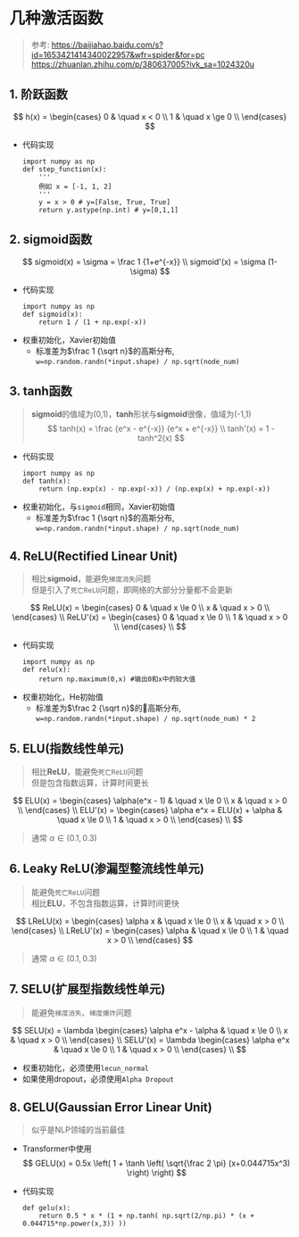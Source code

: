 # 几种激活函数
> 参考: https://baijiahao.baidu.com/s?id=1653421414340022957&wfr=spider&for=pc
> https://zhuanlan.zhihu.com/p/380637005?ivk_sa=1024320u

## 1. 阶跃函数
$$
    h(x) =  \begin{cases}
            0 & \quad x < 0 \\
            1 & \quad x \ge 0 \\
            \end{cases}
$$
- 代码实现
    ```
    import numpy as np
    def step_function(x):
        '''
        例如 x = [-1, 1, 2]
        '''
        y = x > 0 # y=[False, True, True]
        return y.astype(np.int) # y=[0,1,1]
    ```

## 2. sigmoid函数
$$
    sigmoid(x) = \sigma = \frac 1 {1+e^{-x}} \\
    sigmoid'(x) = \sigma (1-\sigma)
$$
- 代码实现
    ```
    import numpy as np
    def sigmoid(x):
        return 1 / (1 + np.exp(-x))
    ```
- 权重初始化，Xavier初始值
    - 标准差为$\frac 1 {\sqrt n}$的高斯分布, `w=np.random.randn(*input.shape) / np.sqrt(node_num)`

## 3. tanh函数
> **sigmoid**的值域为(0,1)，**tanh**形状与**sigmoid**很像，值域为(-1,1)
$$
    tanh(x) = \frac {e^x - e^{-x}} {e^x + e^{-x}} \\
    tanh'(x) = 1 - tanh^2(x)
$$
- 代码实现
    ```
    import numpy as np
    def tanh(x):
        return (np.exp(x) - np.exp(-x)) / (np.exp(x) + np.exp(-x))
    ```
- 权重初始化，与`sigmoid`相同，Xavier初始值
    - 标准差为$\frac 1 {\sqrt n}$的高斯分布, `w=np.random.randn(*input.shape) / np.sqrt(node_num)`

## 4. ReLU(Rectified Linear Unit)
> 相比**sigmoid**，能避免`梯度消失`问题  
> 但是引入了`死亡ReLU`问题，即网络的大部分分量都不会更新

$$
    ReLU(x) =
    \begin{cases}
        0 & \quad x \le 0 \\
        x & \quad x > 0 \\
    \end{cases} \\
    ReLU'(x) =
    \begin{cases}
        0 & \quad x \le 0 \\
        1 & \quad x > 0 \\
    \end{cases} \\
$$
- 代码实现
    ```
    import numpy as np
    def relu(x):
        return np.maximum(0,x) #输出0和x中的较大值
    ```
- 权重初始化，He初始值
    - 标准差为$\frac 2 {\sqrt n}$的高斯分布, `w=np.random.randn(*input.shape) / np.sqrt(node_num) * 2`

## 5. ELU(指数线性单元)
> 相比**ReLU**，能避免`死亡ReLU`问题  
> 但是包含指数运算，计算时间更长

$$
    ELU(x) =
    \begin{cases}
        \alpha(e^x - 1) & \quad x \le 0 \\
        x & \quad x > 0 \\
    \end{cases} \\
    ELU'(x) =
    \begin{cases}
        \alpha e^x = ELU(x) + \alpha & \quad x \le 0 \\
        1 & \quad x > 0 \\
    \end{cases} \\
$$
> 通常 $\alpha \in (0.1, 0.3)$

## 6. Leaky ReLU(渗漏型整流线性单元)
> 能避免`死亡ReLU`问题  
> 相比**ELU**，不包含指数运算，计算时间更快

$$
    LReLU(x) =
    \begin{cases}
        \alpha x & \quad x \le 0 \\
        x & \quad x > 0 \\
    \end{cases} \\
    LReLU'(x) = 
    \begin{cases}
        \alpha & \quad x \le 0 \\
        1 & \quad x > 0 \\
    \end{cases}
$$
> 通常 $\alpha \in (0.1, 0.3)$

## 7. SELU(扩展型指数线性单元)
> 能避免`梯度消失`、`梯度爆炸`问题  

$$
    SELU(x) =  \lambda 
    \begin{cases}
        \alpha e^x - \alpha & \quad x \le 0 \\
        x & \quad x > 0 \\
    \end{cases} \\
    SELU'(x) = \lambda
    \begin{cases}
        \alpha e^x & \quad x \le 0 \\
        1 & \quad x > 0 \\
    \end{cases} \\
$$
- 权重初始化，必须使用`lecun_normal`
- 如果使用dropout，必须使用`Alpha Dropout`

## 8. GELU(Gaussian Error Linear Unit)
> 似乎是NLP领域的当前最佳

- Transformer中使用
$$
    GELU(x) = 0.5x \left( 1 + \tanh \left( \sqrt{\frac 2 \pi} (x+0.044715x^3) \right) \right)
$$

- 代码实现
    ```
    def gelu(x):
        return 0.5 * x * (1 + np.tanh( np.sqrt(2/np.pi) * (x + 0.044715*np.power(x,3)) ))
    ```